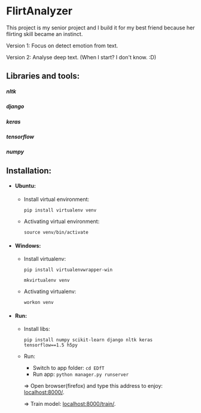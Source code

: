 # FlirtAnalyzer
This project is my senior project and I build it for my best friend because her flirting skill became an instinct.

Version 1: Focus on detect emotion from text. 

Version 2: Analyse deep text. (When I start? I don't know. :D) 

## Libraries and tools:

##### nltk

##### django

##### keras

##### tensorflow

##### numpy

## Installation:

* #### Ubuntu:

    + Install virtual environment:
        ```
        pip install virtualenv venv
        ```

    + Activating virtual environment:
        ```
        source venv/bin/activate
        ```

* #### Windows:
    + Install virtualenv:
        ```
        pip install virtualenvwrapper-win
        
        mkvirtualenv venv
        ```
    + Activating virtualenv:
        ```
        workon venv
        ```
    
* #### Run:
    + Install libs:
        ```
        pip install numpy scikit-learn django nltk keras tensorflow==1.5 h5py
        ```
    + Run:
        - Switch to app folder: ```cd EDfT```
        - Run app: ```python manager.py runserver```
        
        => Open browser(firefox) and type this address to enjoy: [localhost:8000/](http://localhost:8000/).
        
        => Train model: [localhost:8000/train/](localhost:8000/train/).
         